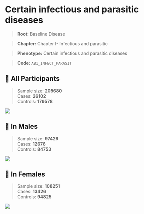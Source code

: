 # Certain infectious and parasitic diseases

> **Root:** Baseline Disease  

> **Chapter:** Chapter I- Infectious and parasitic  

> **Phenotype:** Certain infectious and parasitic diseases  

> **Code:** `AB1_INFECT_PARASIT`

## 🧪 All Participants  
> Sample size: **205680**  
> Cases: **26102**  
> Controls: **179578**
<img src="/Disease/Figures/ALL/Incidence/AB1_INFECT_PARASIT.png"/>
<CsvTable src="/Disease_Data/ALL/Incidence/COX_AB1_INFECT_PARASIT.csv" label="🔍 View full results" />

## 👨 In Males  
> Sample size: **97429**  
> Cases: **12676**  
> Controls: **84753**
<img src="/Disease/Figures/Male/Incidence/AB1_INFECT_PARASIT.png"/>
<CsvTable src="/Disease_Data/Male/Incidence/COX_AB1_INFECT_PARASIT.csv" label="🔍 View full results" />

## 👩 In Females  
> Sample size: **108251**  
> Cases: **13426**  
> Controls: **94825**
<img src="/Disease/Figures/Female/Incidence/AB1_INFECT_PARASIT.png"/>
<CsvTable src="/Disease_Data/Female/Incidence/COX_AB1_INFECT_PARASIT.csv" label="🔍 View full results" />
